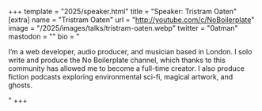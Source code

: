 +++
template = "2025/speaker.html"
title = "Speaker: Tristram Oaten"
[extra]
  name = "Tristram Oaten"
  url = "http://youtube.com/c/NoBoilerplate"
  image = "/2025/images/talks/tristram-oaten.webp"
  twitter = "0atman"
  mastodon = ""
  bio = "<p>I’m a web developer, audio producer, and musician based in London. I solo write and produce the No Boilerplate channel, which thanks to this community has allowed me to become a full-time creator. I also produce fiction podcasts exploring environmental sci-fi, magical artwork, and ghosts.</p>"
+++

